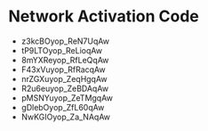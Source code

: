 # Network Activation Code
* z3kcBOyop_ReN7UqAw
* tP9LTOyop_ReLioqAw
* 8mYXReyop_RfLeQqAw
* F43xVuyop_RfRacqAw
* nrZGXuyop_ZeqHgqAw
* R2u6euyop_ZeBDAqAw
* pMSNYuyop_ZeTMgqAw
* gDlebOyop_ZfL60qAw
* NwKGIOyop_Za_NAqAw